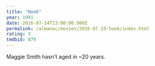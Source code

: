 ```yaml
---
title: "Hook"
year: 1991
date: 2016-07-24T23:00:00.000Z
permalink: /almanac/movies/2016-07-25-hook/index.html
rating: 3
tmdbid: 879
---
```


Maggie Smith hasn't aged in ~20 years.
